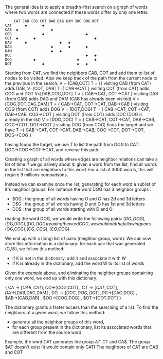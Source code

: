 
The general idea is to apply a breadth-first search on a graph of words where two words are connected if these words differ by only one letter. 

```
    CAT CAB COG COT DAB DAG DAM DOC DOG DOT
CAT      ◆       ◆
CAB  ◆               ◆ 
COG              ◆                   ◆
COT  ◆       ◆                           ◆
DAB      ◆               ◆   ◆       
DAG                  ◆       ◆       ◆
DAM                  ◆   ◆   
DOC                                  ◆   ◆
DOG          ◆                   ◆       ◆
DOT              ◆               ◆   ◆
```

Starting from CAT, we find the neighbors CAB, COT and add them to list of nodes to be visited. Also we keep track of the path from the current node to the previous in the search. V = [CAB,COT]  T = {}
visiting CAB (from CAT) adds DAB, V=[COT, DAB]  T={ CAB→CAT }
visiting COT (from CAT) adds COG and DOT V=[DAB,COG,DOT] T = { CAB→CAT, COT→CAT }
visiting DAB (from CAB) adds DAG and DAM (CAB has already been visited)  V = [COG,DOT,DAG,DAM] T = { CAB→CAT, COT→CAT, DAB→CAB }
visiting COG (from COT) adds DOG V = [DOT,DOG] T = { CAB→CAT, COT→CAT, DAB→CAB, COG→COT }
visiting DOT (from COT) adds DOC (DOG is already in the list) V = [DOG,DOC] T = { CAB→CAT, COT→CAT, DAB→CAB, COG→COT, DOT→COT }
visiting DOG (from COG) finds the target and we have T ={ CAB→CAT, COT→CAT, DAB→CAB, COG→COT, DOT→COT, DOG→COG }

having found the target, we use T to list the path from DOG to CAT: DOG→COG→COT→CAT, and reverse this path.

Creating a graph of all words where edges are neighbor relations can take a lot of time if we go naïvely about it: given a word from the list, find all words in the list that are neighbors to this word. For a list of 3000 words, this will require 9 millions comparisons.

Instead we can examine once the list, generating for each word a sublist of it's neighbor groups. For instance the word DOG has 3 neighbor groups : 
- $OG : the group of all words having O and G has 2d and 3d letters
- D$G : the group of all words having D and G has 1st and 3d letters
- DO$ : the group of all words starting with D and O

reading the word DOG, we would write the following pairs: ($OG,DOG),(D$G,DOG),(DO$,DOG)
reading the word COG, we would add the following pairs: ($OG,COG),(C$G,COG),(CO$,COG)

We end up with a (long) list of pairs (neighbor group, word). We can now store this information in a dictionary: for each pair that was generated (G,W), we follow this method: 
- if K is not in the dictionary, add it and associate it with W
- if K is already in the dictionary, add the word W to its list of words

Given the example above, and eliminating the neighbor groups containing only one word, we end up with this dictionary:

{ CA$→[CAB,CAT)
, CO$→[COG,COT]
, C$T→[CAT,COT]
, DA$→[DAB,DAG,DAM]
, DO$→[DOC,DOG,DOT]
, D$G→[DAG,DOG]
, $AB→[CAB,DAB]
, $OG→[COG,DOG]
, $OT→[COT,DOT] }

The dictionary grants a faster access than the searching of a list. To find the neighbors of a given word, we follow this method:
- generate all the neighbor groups of this word,
- for each group present in the dictionary, list its associated words that are different from the source word

Example, the word CAT generates the group $AT, C$T and CA$.
The group $AT doesn't exist (it would contain only CAT)
The neighbors of CAT are CAB and COT

